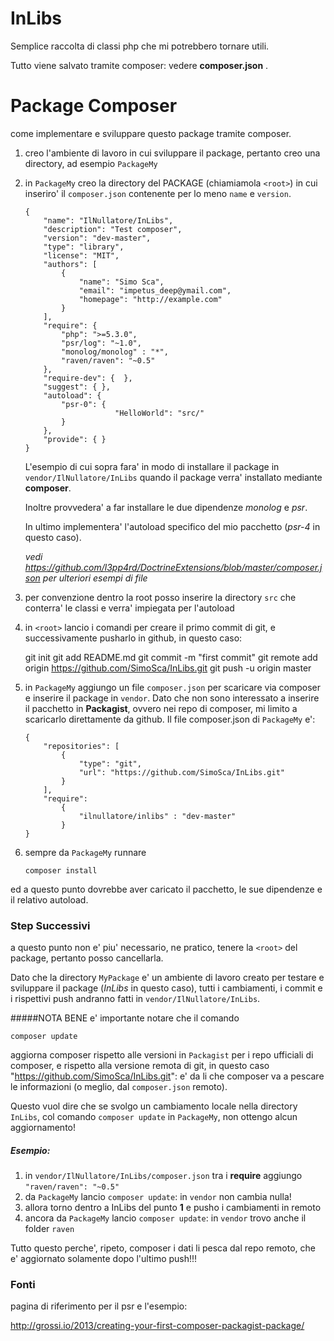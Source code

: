 InLibs
======

Semplice raccolta di classi php che mi potrebbero tornare utili.

Tutto viene salvato tramite composer: vedere **composer.json** .




Package Composer
================
come implementare e sviluppare questo package tramite composer.

1. creo l'ambiente di lavoro in cui sviluppare il package, pertanto creo una directory, ad esempio `PackageMy`

2. in `PackageMy` creo la directory del PACKAGE (chiamiamola `<root>`) in cui inseriro' il `composer.json` contenente per lo meno `name` e `version`. 
    ````
    {
        "name": "IlNullatore/InLibs",
        "description": "Test composer",
        "version": "dev-master",
        "type": "library",
        "license": "MIT",
        "authors": [
            {
                "name": "Simo Sca",
                "email": "impetus_deep@ymail.com",
                "homepage": "http://example.com"
            }
        ],
        "require": {
            "php": ">=5.3.0",
            "psr/log": "~1.0",
            "monolog/monolog" : "*",
            "raven/raven": "~0.5"
        },
        "require-dev": {  },
        "suggest": { },
        "autoload": { 
            "psr-0": {
                        "HelloWorld": "src/"
            }
        },
        "provide": { }
    }
    ````
    L'esempio di cui sopra fara' in modo di installare il package in `vendor/IlNullatore/InLibs` quando il package verra' installato mediante **composer**.
    
    Inoltre provvedera' a far installare le due dipendenze *monolog* e *psr*.
    
    In ultimo implementera' l'autoload specifico del mio pacchetto (*psr-4* in questo caso).
    
    *vedi https://github.com/l3pp4rd/DoctrineExtensions/blob/master/composer.json per ulteriori esempi di file*

3. per convenzione dentro la root posso inserire la directory `src` che conterra' le classi e verra' impiegata per l'autoload

4. in `<root>` lancio i comandi per creare il primo commit di git, e successivamente pusharlo in github, in questo caso:

    git init
    git add README.md
    git commit -m "first commit"
    git remote add origin https://github.com/SimoSca/InLibs.git
    git push -u origin master

5. in `PackageMy` aggiungo un file `composer.json` per scaricare via composer e inserire il package in `vendor`. Dato che non sono interessato a inserire il pacchetto in **Packagist**, ovvero nei repo di composer, mi limito a scaricarlo direttamente da github. Il file composer.json di `PackageMy` e':  
    ````
    {
        "repositories": [
            {
                "type": "git",
                "url": "https://github.com/SimoSca/InLibs.git"
            }
        ],
        "require":
            {
                "ilnullatore/inlibs" : "dev-master"
            }
    }
    ````

6. sempre da `PackageMy` runnare
    ````
    composer install
    ````
ed a questo punto dovrebbe aver caricato il pacchetto, le sue dipendenze e il relativo autoload.

### Step Successivi

a questo punto non e' piu' necessario, ne pratico, tenere la `<root>` del package, pertanto posso cancellarla.

Dato che la directory `MyPackage` e' un ambiente di lavoro creato per testare e sviluppare il package (*InLibs* in questo caso), tutti i cambiamenti, i commit e i rispettivi push andranno fatti in `vendor/IlNullatore/InLibs`.

#####NOTA BENE
e' importante notare che il comando 
````
composer update
````

aggiorna composer rispetto alle versioni in `Packagist` per i repo ufficiali di composer, e rispetto alla versione remota di git, in questo caso "https://github.com/SimoSca/InLibs.git": e' da li che composer va a pescare le informazioni (o meglio, dal `composer.json` remoto).

Questo vuol dire che se svolgo un cambiamento locale nella directory `InLibs`, col comando `composer update` in `PackageMy`, non ottengo alcun aggiornamento!

##### Esempio:
1. in `vendor/IlNullatore/InLibs/composer.json` tra i **require** aggiungo `"raven/raven": "~0.5"`
2. da `PackageMy` lancio `composer update`: in `vendor` non cambia nulla!
3. allora torno dentro a InLibs del punto **1** e pusho i cambiamenti in remoto
4. ancora da `PackageMy` lancio `composer update`: in `vendor` trovo anche il folder `raven`

Tutto questo perche', ripeto, composer i dati li pesca dal repo remoto, che e' aggiornato solamente dopo l'ultimo push!!!

### Fonti
pagina di riferimento per il psr e l'esempio:

http://grossi.io/2013/creating-your-first-composer-packagist-package/



